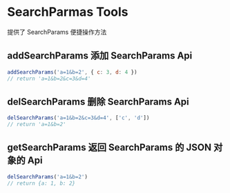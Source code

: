 # SearchParmas Tools

提供了 SearchParams 便捷操作方法

## addSearchParams 添加 SearchParams Api

```javascript
addSearchParams('a=1&b=2', { c: 3, d: 4 })
// return 'a=1&b=2&c=3&d=4'
```

## delSearchParams 删除 SearchParams Api

```javascript
delSearchParams('a=1&b=2&c=3&d=4', ['c', 'd'])
// return 'a=1&b=2'
```

## getSearchParams 返回 SearchParams 的 JSON 对象的 Api

```javascript
delSearchParams('a=1&b=2')
// return {a: 1, b: 2}
```
